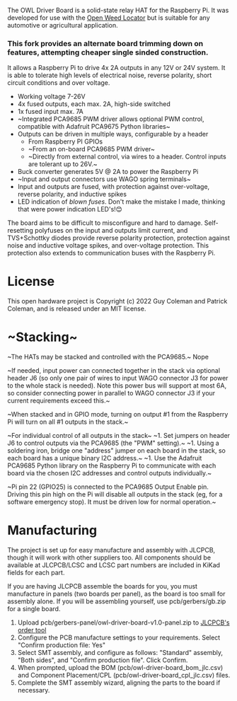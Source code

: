 The OWL Driver Board is a solid-state relay HAT for the Raspberry Pi. It was
developed for use with the [Open Weed Locator](https://github.com/geezacoleman/OpenWeedLocator) 
but is suitable for any automotive or agricultural application.

### This fork provides an alternate board trimming down on features, attempting cheaper single sinded construction.

It allows a Raspberry Pi to drive 4x 2A outputs in any 12V or 24V system. It is
able to tolerate high levels of electrical noise, reverse polarity, short
circuit conditions and over voltage.

 * Working voltage 7-26V
 * 4x fused outputs, each max. 2A, high-side switched
 * 1x fused input max. 7A
 * ~Integrated PCA9685 PWM driver allows optional PWM control, compatible with Adafruit PCA9675 Python libraries~
 * Outputs can be driven in multiple ways, configurable by a header
   * From Raspberry PI GPIOs
   * ~From an on-board PCA9685 PWM driver~
   * ~Directly from external control, via wires to a header. Control inputs are tolerant up to 26V.~
 * Buck converter generates 5V @ 2A to power the Raspberry Pi
 * ~Input and output connectors use WAGO spring terminals~
 * Input and outputs are fused, with protection against over-voltage, reverse polarity, and inductive spikes
 * LED indication of _blown fuses_.  Don't make the mistake I made, thinking that were power indication LED's!:blush:

The board aims to be difficult to misconfigure and hard to damage.
Self-resetting polyfuses on the input and outputs limit current, and TVS+Schottky
diodes provide reverse polarity protection, protection against noise and
inductive voltage spikes, and over-voltage protection. This protection also
extends to communication buses with the Raspberry Pi.

# License

This open hardware project is Copyright (c) 2022 Guy Coleman and Patrick Coleman, and is released under an MIT license.

# ~Stacking~

~The HATs may be stacked and controlled with the PCA9685.~  Nope

~If needed, input power can connected together in the stack via optional header
J6 (so only one pair of wires to input WAGO connector J3 for power to the whole
stack is needed). Note this power bus will support at most 6A, so consider
connecting power in parallel to WAGO connector J3 if your current requirements
exceed this.~

~When stacked and in GPIO mode, turning on output #1 from the Raspberry Pi will
turn on all #1 outputs in the stack.~

~For individual control of all outputs in the stack~
~1. Set jumpers on header J6 to control outputs via the PCA9685 (the "PWM" setting).~
~1. Using a soldering iron, bridge one "address" jumper on each board in the stack, so each board has a unique binary I2C address.~
~1. Use the Adafruit PCA9685 Python library on the Raspberry Pi to communicate with each board via the chosen I2C addresses and control outputs individually.~

~Pi pin 22 (GPIO25) is connected to the PCA9685 Output Enable pin. Driving this
pin high on the Pi will disable all outputs in the stack (eg, for a software
emergency stop). It must be driven low for normal operation.~

# Manufacturing

The project is set up for easy manufacture and assembly with JLCPCB, though it
will work with other suppliers too. All components should be available at
JLCPCB/LCSC and LCSC part numbers are included in KiKad fields for each part.

If you are having JLCPCB assemble the boards for you, you must manufacture in
panels (two boards per panel), as the board is too small for assembly alone. If
you will be assembling yourself, use pcb/gerbers/gb.zip for a single board.

1. Upload pcb/gerbers-panel/owl-driver-board-v1.0-panel.zip to [JLCPCB's order tool](https://cart.jlcpcb.com/quote)
1. Configure the PCB manufacture settings to your requirements. Select "Confirm production file: Yes"
1. Select SMT assembly, and configure as follows: "Standard" assembly, "Both sides", and "Confirm production file". Click Confirm.
1. When prompted, upload the BOM (pcb/owl-driver-board_bom_jlc.csv) and Component Placement/CPL (pcb/owl-driver-board_cpl_jlc.csv) files.
1. Complete the SMT assembly wizard, aligning the parts to the board if necessary.



